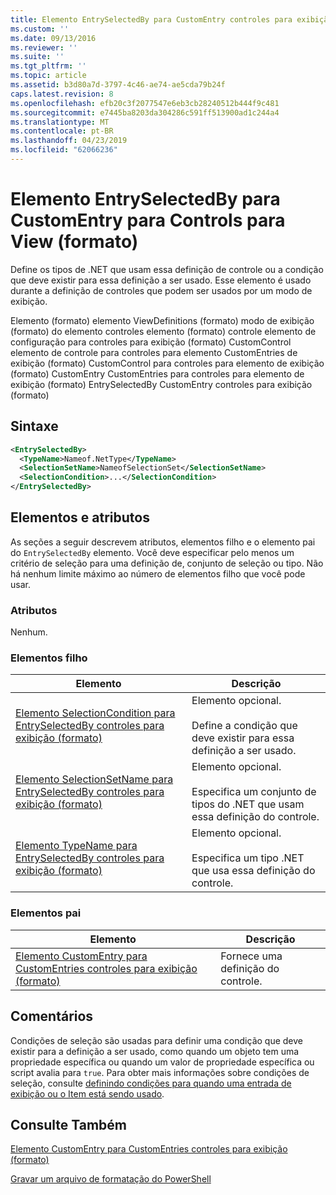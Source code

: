 ```yaml
---
title: Elemento EntrySelectedBy para CustomEntry controles para exibição (formato) | Microsoft Docs
ms.custom: ''
ms.date: 09/13/2016
ms.reviewer: ''
ms.suite: ''
ms.tgt_pltfrm: ''
ms.topic: article
ms.assetid: b3d80a7d-3797-4c46-ae74-ae5cda79b24f
caps.latest.revision: 8
ms.openlocfilehash: efb20c3f2077547e6eb3cb28240512b444f9c481
ms.sourcegitcommit: e7445ba8203da304286c591ff513900ad1c244a4
ms.translationtype: MT
ms.contentlocale: pt-BR
ms.lasthandoff: 04/23/2019
ms.locfileid: "62066236"
---
```

# <a name="entryselectedby-element-for-customentry-for-controls-for-view-format"></a>Elemento EntrySelectedBy para CustomEntry para Controls para View (formato)

Define os tipos de .NET que usam essa definição de controle ou a condição que deve existir para essa definição a ser usado. Esse elemento é usado durante a definição de controles que podem ser usados por um modo de exibição.

Elemento (formato) elemento ViewDefinitions (formato) modo de exibição (formato) do elemento controles elemento (formato) controle elemento de configuração para controles para exibição (formato) CustomControl elemento de controle para controles para elemento CustomEntries de exibição (formato) CustomControl para controles para elemento de exibição (formato) CustomEntry CustomEntries para controles para elemento de exibição (formato) EntrySelectedBy CustomEntry controles para exibição (formato)

## <a name="syntax"></a>Sintaxe

```xml
<EntrySelectedBy>
  <TypeName>Nameof.NetType</TypeName>
  <SelectionSetName>NameofSelectionSet</SelectionSetName>
  <SelectionCondition>...</SelectionCondition>
</EntrySelectedBy>
```

## <a name="attributes-and-elements"></a>Elementos e atributos

As seções a seguir descrevem atributos, elementos filho e o elemento pai do `EntrySelectedBy` elemento. Você deve especificar pelo menos um critério de seleção para uma definição de, conjunto de seleção ou tipo. Não há nenhum limite máximo ao número de elementos filho que você pode usar.

### <a name="attributes"></a>Atributos

Nenhum.

### <a name="child-elements"></a>Elementos filho

|Elemento|Descrição|
|-------------|-----------------|
|[Elemento SelectionCondition para EntrySelectedBy controles para exibição (formato)](./selectioncondition-element-for-entryselectedby-for-controls-for-view-format.md)|Elemento opcional.<br /><br /> Define a condição que deve existir para essa definição a ser usado.|
|[Elemento SelectionSetName para EntrySelectedBy controles para exibição (formato)](./selectionsetname-element-for-entryselectedby-for-controls-for-view-format.md)|Elemento opcional.<br /><br /> Especifica um conjunto de tipos do .NET que usam essa definição do controle.|
|[Elemento TypeName para EntrySelectedBy controles para exibição (formato)](./typename-element-for-entryselectedby-for-controls-for-view-format.md)|Elemento opcional.<br /><br /> Especifica um tipo .NET que usa essa definição do controle.|

### <a name="parent-elements"></a>Elementos pai

|Elemento|Descrição|
|-------------|-----------------|
|[Elemento CustomEntry para CustomEntries controles para exibição (formato)](./customentry-element-for-customentries-for-controls-for-view-format.md)|Fornece uma definição do controle.|

## <a name="remarks"></a>Comentários

Condições de seleção são usadas para definir uma condição que deve existir para a definição a ser usado, como quando um objeto tem uma propriedade específica ou quando um valor de propriedade específica ou script avalia para `true`. Para obter mais informações sobre condições de seleção, consulte [definindo condições para quando uma entrada de exibição ou o Item está sendo usado](./defining-conditions-for-displaying-data.md).

## <a name="see-also"></a>Consulte Também

[Elemento CustomEntry para CustomEntries controles para exibição (formato)](./customentry-element-for-customentries-for-controls-for-view-format.md)

[Gravar um arquivo de formatação do PowerShell](./writing-a-powershell-formatting-file.md)
